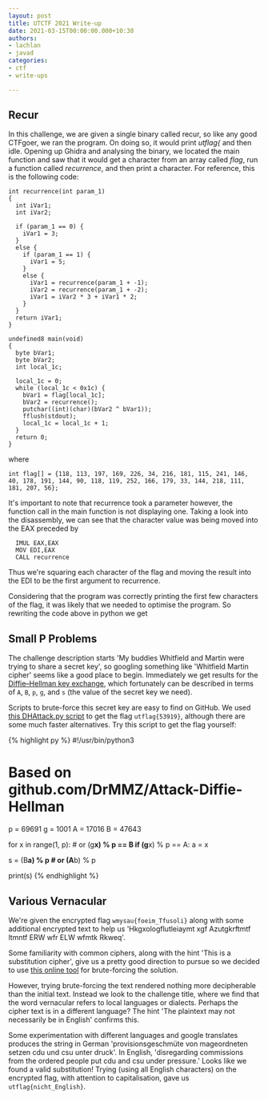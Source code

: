 ```yaml
---
layout: post
title: UTCTF 2021 Write-up
date: 2021-03-15T00:00:00.000+10:30
authors:
- lachlan
- javad
categories:
- ctf
- write-ups

---
```

## Recur

In this challenge, we are given a single binary called recur, so like any good CTFgoer, we ran the program. On doing so, it would print _utflag{_ and then idle. Opening up Ghidra and analysing the binary, we located the main function and saw that it would get a character from an array called _flag_, run a function called _recurrence_, and then print a character. For reference, this is the following code:

    int recurrence(int param_1)
    {
      int iVar1;
      int iVar2;
      
      if (param_1 == 0) {
        iVar1 = 3;
      }
      else {
        if (param_1 == 1) {
          iVar1 = 5;
        }
        else {
          iVar1 = recurrence(param_1 + -1);
          iVar2 = recurrence(param_1 + -2);
          iVar1 = iVar2 * 3 + iVar1 * 2;
        }
      }
      return iVar1;
    }
    
    undefined8 main(void)
    {
      byte bVar1;
      byte bVar2;
      int local_1c;
      
      local_1c = 0;
      while (local_1c < 0x1c) {
        bVar1 = flag[local_1c];
        bVar2 = recurrence();
        putchar((int)(char)(bVar2 ^ bVar1));
        fflush(stdout);
        local_1c = local_1c + 1;
      }
      return 0;
    }

where

    int flag[] = {118, 113, 197, 169, 226, 34, 216, 181, 115, 241, 146, 40, 178, 191, 144, 90, 118, 119, 252, 166, 179, 33, 144, 218, 111, 181, 207, 56};

It's important to note that recurrence took a parameter however, the function call in the main function is not displaying one. Taking a look into the disassembly, we can see that the character value was being moved into the EAX preceded by

      IMUL EAX,EAX
      MOV EDI,EAX
      CALL recurrence

Thus we're squaring each character of the flag and moving the result into the EDI to be the first argument to recurrence.   

Considering that the program was correctly printing the first few characters of the flag, it was likely that we needed to optimise the program. So rewriting the code above in python we get

 

## Small P Problems

The challenge description starts 'My buddies Whitfield and Martin were trying to share a secret key', so googling something like 'Whitfield Martin cipher' seems like a good place to begin. Immediately we get results for the [Diffie–Hellman key exchange](https://en.wikipedia.org/wiki/Diffie%E2%80%93Hellman_key_exchange), which fortunately can be described in terms of `A`, `B`, `p`, `g`, and `s` (the value of the secret key we need).

Scripts to brute-force this secret key are easy to find on GitHub. We used [this DHAttack.py script](https://github.com/zhangpengpengpeng/Diffie-Hellman-Algorithm) to get the flag `utflag{53919}`, although there are some much faster alternatives. Try this script to get the flag yourself:

{% highlight py %}
\#!/usr/bin/python3

# Based on github.com/DrMMZ/Attack-Diffie-Hellman

p = 69691
g = 1001
A = 17016
B = 47643

for x in range(1, p):  # or (g**x) % p == B
if (g**x) % p == A:
a = x

s = (B**a) % p  # or (A**b) % p

print(s)
{% endhighlight %}

## Various Vernacular

We're given the encrypted flag `wmysau{foeim_Tfusoli}` along with some additional encrypted text to help us 'Hkgxologflutleiaymt xgf Azutgkrftmtf ltmntf ERW wfr ELW wfmtk Rkweq'.

Some familiarity with common ciphers, along with the hint 'This is a substitution cipher', give us a pretty good direction to pursue so we decided to use [this online tool](https://www.boxentriq.com/code-breaking/cryptogram "Substitution Cipher Solver Tool") for brute-forcing the solution.

However, trying brute-forcing the text rendered nothing more decipherable than the initial text. Instead we look to the challenge title, where we find that the word vernacular refers to local languages or dialects. Perhaps the cipher text is in a different language? The hint 'The plaintext may not necessarily be in English' confirms this.

Some experimentation with different languages and google translates produces the string in German 'provisionsgeschmüte von mageordneten setzen cdu und csu unter druck'. In English, 'disregarding commissions from the ordered people put cdu and csu under pressure.' Looks like we found a valid substitution! Trying (using all English characters) on the encrypted flag, with attention to capitalisation, gave us `utflag{nicht_English}`.